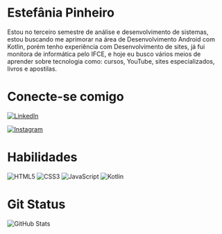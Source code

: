 # Estefânia Pinheiro 

Estou no terceiro semestre de análise e desenvolvimento de sistemas, estou buscando me aprimorar na área de Desenvolvimento Android com Kotlin, porém tenho experiência com Desenvolvimento de sites, já fui monitora de informática pelo IFCE, e hoje eu busco vários meios de aprender sobre tecnologia como: cursos, YouTube, sites especializados, livros e apostilas. 

# Conecte-se comigo 
[![LinkedIn](https://img.shields.io/badge/LinkedIn-000?style=for-the-badge&logo=linkedin&logoColor=0E76A8)](https://www.linkedin.com/in/estef%C3%A2nia-pinheiro-6486a124b/)

[![Instagram](https://img.shields.io/badge/Instagram-000?style=for-the-badge&logo=instagram)](https://www.instagram.com/estefaniafreitas21/)


# Habilidades 

![HTML5](https://img.shields.io/badge/HTML5-000?style=for-the-badge&logo=html5)
![CSS3](https://img.shields.io/badge/CSS3-000?style=for-the-badge&logo=css3&logoColor=264CE4)
![JavaScript](https://img.shields.io/badge/JavaScript-000?style=for-the-badge&logo=javascript)
![Kotlin](https://img.shields.io/badge/Koltin-000?style=for-the-badge&logo=kotlin)


# Git Status 

![GitHub Stats](https://github-readme-stats.vercel.app/api?username=estefaniapinheiro12&theme=transparent&bg_color=000&border_color=30A3DC&show_icons=true&icon_color=30A3DC&title_color=E94D5F&text_color=FFF)